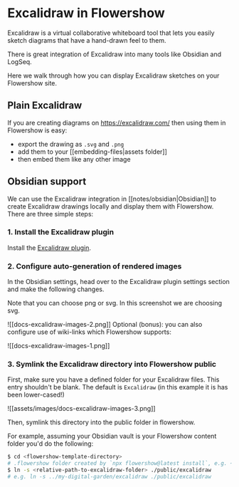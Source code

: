 # Excalidraw in Flowershow

Excalidraw is a virtual collaborative whiteboard tool that lets you easily sketch diagrams that have a hand-drawn feel to them.

There is great integration of Excalidraw into many tools like Obsidian and LogSeq.

Here we walk through how you can display Excalidraw sketches on your Flowershow site.

## Plain Excalidraw

If you are creating diagrams on https://excalidraw.com/ then using them in Flowershow is easy:

- export the drawing as `.svg` and `.png`
- add them to your [[embedding-files|assets folder]]
- then embed them like any other image

## Obsidian support

We can use the Excalidraw integration in [[notes/obsidian|Obsidian]] to create Excalidraw drawings locally and display them with Flowershow. There are three simple steps:

### 1. Install the Excalidraw plugin

Install the [Excalidraw plugin](https://github.com/zsviczian/obsidian-excalidraw-plugin).

### 2. Configure auto-generation of rendered images

In the Obsidian settings, head over to the Excalidraw plugin settings section and make the following changes.

Note that you can choose png or svg. In this screenshot we are choosing svg.

![[docs-excalidraw-images-2.png]]
Optional (bonus): you can also configure use of wiki-links which Flowershow supports:

![[docs-excalidraw-images-1.png]]

### 3. Symlink the Excalidraw directory into Flowershow public

First, make sure you have a defined folder for your Excalidraw files. This entry shouldn't be blank. The default is `Excalidraw` (in this example it is has been lower-cased!)

![[assets/images/docs-excalidraw-images-3.png]]

Then, symlink this directory into the public folder in flowershow.

For example, assuming your Obsidian vault is your Flowershow content folder you'd do the following:

```bash
$ cd <flowershow-template-directory>
# .flowershow folder created by `npx flowershow@latest install`, e.g. ~/.flowershow
$ ln -s <relative-path-to-excalidraw-folder> ./public/excalidraw
# e.g. ln -s ../my-digital-garden/excalidraw ./public/excalidraw
```
